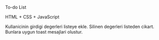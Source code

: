 To-do List 

HTML + CSS + JavaScript 

Kullanicinin girdigi degerleri listeye ekle.
Silinen degerleri listeden cikart.
Bunlara uygun toast mesajlari olustur.
